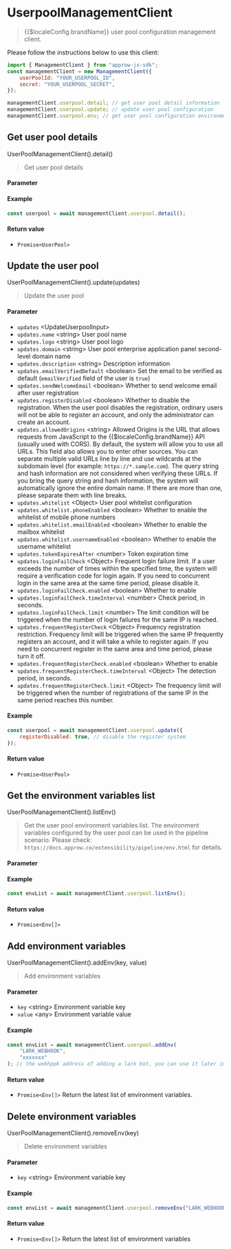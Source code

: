 # UserpoolManagementClient

<LastUpdated/>

> {{$localeConfig.brandName}} user pool configuration management client.

Please follow the instructions below to use this client:

```javascript
import { ManagementClient } from "approw-js-sdk";
const managementClient = new ManagementClient({
	userPoolId: "YOUR_USERPOOL_ID",
	secret: "YOUR_USERPOOL_SECRET",
});

managementClient.userpool.detail; // get user pool detail information
managementClient.userpool.update; // update user pool configuration
managementClient.userpool.env; // get user pool configuration environment
```

## Get user pool details

UserPoolManagementClient().detail()

> Get user pool details

#### Parameter

#### Example

```javascript
const userpool = await managementClient.userpool.detail();
```

#### Return value

-   `Promise<UserPool>`

## Update the user pool

UserPoolManagementClient().update(updates)

> Update the user pool

#### Parameter

- `updates` \<UpdateUserpoolInput\>
- `updates.name` \<string\> User pool name
- `updates.logo` \<string\> User pool logo
- `updates.domain` \<string\> User pool enterprise application panel second-level domain name
- `updates.description` \<string\> Description information
- `updates.emailVerifiedDefault` \<boolean\> Set the email to be verified as default (`emailVerified` field of the user is `true`)
- `updates.sendWelcomeEmail` \<boolean\> Whether to send welcome email after user registration
- `updates.registerDisabled` \<boolean\> Whether to disable the registration. When the user pool disables the registration, ordinary users will not be able to register an account, and only the administrator can create an account.
- `updates.allowedOrigins` \<string\> Allowed Origins is the URL that allows requests from JavaScript to the {{$localeConfig.brandName}}  API (usually used with CORS). By default, the system will allow you to use all URLs. This field also allows you to enter other sources. You can separate multiple valid URLs line by line and use wildcards at the subdomain level (for example: `https://*.sample.com`). 
The query string and hash information are not considered when verifying these URLs. If you bring the query string and hash information, the system will automatically ignore the entire domain name. 
If there are more than one, please separate them with line breaks.
- `updates.whitelist` \<Object\> User pool whitelist configuration
- `updates.whitelist.phoneEnabled` \<boolean\> Whether to enable the whitelist of mobile phone numbers
- `updates.whitelist.emailEnabled` \<boolean\> Whether to enable the mailbox whitelist
- `updates.whitelist.usernameEnabled` \<boolean\> Whether to enable the username whitelist
- `updates.tokenExpiresAfter` \<number\> Token expiration time
- `updates.loginFailCheck` \<Object\>  Frequent login failure limit. If a user exceeds the number of times within the specified time, the system will require a verification code for login again. If you need to concurrent login in the same area at the same time period, please disable it.
- `updates.loginFailCheck.enabled` \<boolean\> Whether to enable
- `updates.loginFailCheck.timeInterval` \<number\> Check period, in seconds.
- `updates.loginFailCheck.limit` \<number\> The limit condition will be triggered when the number of login failures for the same IP is reached.
- `updates.frequentRegisterCheck` \<Object\> Frequency registration restriction. Frequency limit will be triggered when the same IP frequently registers an account, and it will take a while to register again. If you need to concurrent register in the same area and time period, please turn it off.
- `updates.frequentRegisterCheck.enabled` \<boolean\> Whether to enable
- `updates.frequentRegisterCheck.timeInterval` \<Object\> The detection period, in seconds.
- `updates.frequentRegisterCheck.limit` \<Object\> The frequency limit will be triggered when the number of registrations of the same IP in the same period reaches this number.

#### Example

```javascript
const userpool = await managementClient.userpool.update({
	registerDisabled: true, // disable the register system
});
```

#### Return value

-   `Promise<UserPool>`

## Get the environment variables list

UserPoolManagementClient().listEnv()

> Get the user pool environment variables list. The environment variables configured by the user pool can be used in the pipeline scenario. Please check: `https://docs.approw.co/extensibility/pipeline/env.html` for details.

#### Parameter

#### Example

```javascript
const envList = await managementClient.userpool.listEnv();
```

#### Return value

-   `Promise<Env[]>`

## Add environment variables

UserPoolManagementClient().addEnv(key, value)

> Add environment variables

#### Parameter

-   `key` \<string\> Environment variable key
-   `value` \<any\> Environment variable value

#### Example

```javascript
const envList = await managementClient.userpool.addEnv(
	"LARK_WEBHOOK",
	"xxxxxxx"
); // the webhppk address of adding a lark bot, you can use it later in pipeline function. (See more details in: https://docs.approw.co/extensibility/pipeline/usage.html)
```

#### Return value

- `Promise<Env[]>` Return the latest list of environment variables.

## Delete environment variables

UserPoolManagementClient().removeEnv(key)

> Delete environment variables

#### Parameter

-   `key` \<string\> Environment variable key

#### Example

```javascript
const envList = await managementClient.userpool.removeEnv("LARK_WEBHOOK");
```

#### Return value

- `Promise<Env[]>` Return the latest list of environment variables
